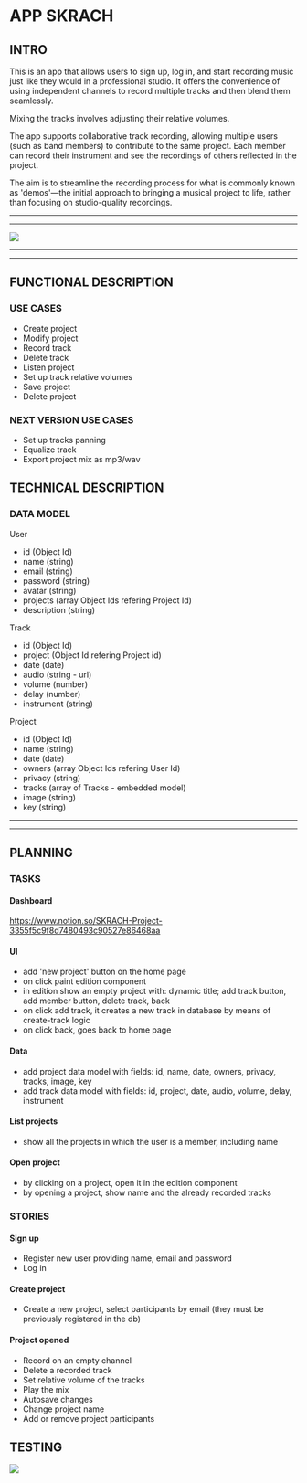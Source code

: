 # APP SKRACH

## INTRO

This is an app that allows users to sign up, log in, and start recording music just like they would in a professional studio. It offers the convenience of using independent channels to record multiple tracks and then blend them seamlessly.

Mixing the tracks involves adjusting their relative volumes. 

The app supports collaborative track recording, allowing multiple users (such as band members) to contribute to the same project. Each member can record their instrument and see the recordings of others reflected in the project. 

The aim is to streamline the recording process for what is commonly known as 'demos'—the initial approach to bringing a musical project to life, rather than focusing on studio-quality recordings.

---
---

![](https://i.gifer.com/origin/3a/3a007c6442ca0db127e5a4dd7fe7b569.gif)

---
---

## FUNCTIONAL DESCRIPTION

### USE CASES

- Create project
- Modify project
- Record track
- Delete track
- Listen project
- Set up track relative volumes
- Save project
- Delete project

### NEXT VERSION USE CASES

- Set up tracks panning
- Equalize track
- Export project mix as mp3/wav

## TECHNICAL DESCRIPTION

### DATA MODEL

User
- id (Object Id)
- name (string)
- email (string)
- password (string)
- avatar (string)
- projects (array Object Ids refering Project Id)
- description (string)

Track
- id (Object Id)
- project (Object Id refering Project id)
- date (date)
- audio (string - url)
- volume (number)
- delay (number)
- instrument (string)

Project
- id (Object Id)
- name (string)
- date (date)
- owners (array Object Ids refering User Id)
- privacy (string)
- tracks (array of Tracks - embedded model)
- image (string)
- key (string)


---
---

## PLANNING

### TASKS

#### Dashboard

https://www.notion.so/SKRACH-Project-3355f5c9f8d7480493c90527e86468aa

#### UI

- add 'new project' button on the home page
- on click paint edition component
- in edition show an empty project with: dynamic title; add track button, add member button, delete track, back
- on click add track, it creates a new track in database by means of create-track logic
- on click back, goes back to home page

#### Data

- add project data model with fields: id, name, date, owners, privacy, tracks, image, key
- add track data model with fields: id, project, date, audio, volume, delay, instrument

#### List projects

- show all the projects in which the user is a member, including name

#### Open project

- by clicking on a project, open it in the edition component
- by opening a project, show name and the already recorded tracks

### STORIES

#### Sign up

- Register new user providing name, email and password
- Log in

#### Create project

- Create a new project, select participants by email (they must be previously registered in the db)

#### Project opened

- Record on an empty channel
- Delete a recorded track
- Set relative volume of the tracks
- Play the mix
- Autosave changes
- Change project name
- Add or remove project participants

## TESTING

![](https://firebasestorage.googleapis.com/v0/b/skrach-ee29c.appspot.com/o/Test_Coverage.png?alt=media&token=495baee5-2532-4c0c-a811-7d0b236bcf1e)